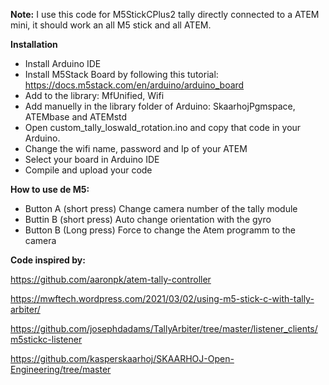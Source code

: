 **Note:** I use this code for M5StickCPlus2 tally directly connected to a ATEM mini, it should work an all M5 stick and all ATEM.

**Installation**

- Install Arduino IDE
- Install M5Stack Board by following this tutorial: https://docs.m5stack.com/en/arduino/arduino_board
- Add to the library: MfUnified, Wifi
- Add manuelly in the library folder of Arduino: SkaarhojPgmspace, ATEMbase and ATEMstd
- Open custom_tally_loswald_rotation.ino and copy that code in your Arduino.
- Change the wifi name, password and Ip of your ATEM
- Select your board in Arduino IDE
- Compile and upload your code

**How to use de M5:**

- Button A (short press)
  Change camera number of the tally module
- Buttin B (short press)
  Auto change orientation with the gyro
- Button B (Long press)
  Force to change the Atem programm to the camera

**Code inspired by:**

https://github.com/aaronpk/atem-tally-controller

https://mwftech.wordpress.com/2021/03/02/using-m5-stick-c-with-tally-arbiter/

https://github.com/josephdadams/TallyArbiter/tree/master/listener_clients/m5stickc-listener

https://github.com/kasperskaarhoj/SKAARHOJ-Open-Engineering/tree/master


